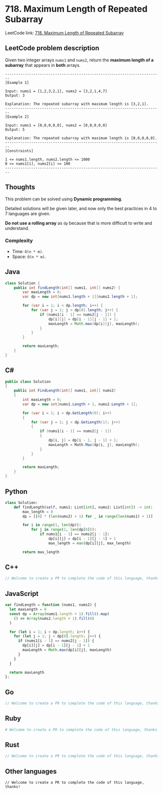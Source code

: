 # 718. Maximum Length of Repeated Subarray
LeetCode link: [718. Maximum Length of Repeated Subarray](https://leetcode.com/problems/maximum-length-of-repeated-subarray/)

## LeetCode problem description
Given two integer arrays `nums1` and `nums2`, return the **maximum length of a subarray** that appears in **both** arrays.

```
------------------------------------------------------------------------
[Example 1]

Input: nums1 = [1,2,3,2,1], nums2 = [3,2,1,4,7]
Output: 3

Explanation: The repeated subarray with maximum length is [3,2,1].
------------------------------------------------------------------------
[Example 2]

Input: nums1 = [0,0,0,0,0], nums2 = [0,0,0,0,0]
Output: 5

Explanation: The repeated subarray with maximum length is [0,0,0,0,0].
------------------------------------------------------------------------
[Constraints]

1 <= nums1.length, nums2.length <= 1000
0 <= nums1[i], nums2[i] <= 100
------------------------------------------------------------------------
```

## Thoughts
This problem can be solved using **Dynamic programming**.

Detailed solutions will be given later, and now only the best practices in 4 to 7 languages are given.

**Do not use a rolling array** as `dp` because that is more difficult to write and understand.

### Complexity
* Time: `O(n * m)`.
* Space: `O(n * m)`.

## Java
```java
class Solution {
    public int findLength(int[] nums1, int[] nums2) {
        var maxLength = 0;
        var dp = new int[nums1.length + 1][nums2.length + 1];

        for (var i = 1; i < dp.length; i++) {
            for (var j = 1; j < dp[0].length; j++) {
                if (nums1[i - 1] == nums2[j - 1]) {
                    dp[i][j] = dp[i - 1][j - 1] + 1;
                    maxLength = Math.max(dp[i][j], maxLength);
                }
            }
        }

        return maxLength;
    }
}
```

## C#
```c#
public class Solution
{
    public int FindLength(int[] nums1, int[] nums2)
    {
        int maxLength = 0;
        var dp = new int[nums1.Length + 1, nums2.Length + 1];

        for (var i = 1; i < dp.GetLength(0); i++)
        {
            for (var j = 1; j < dp.GetLength(1); j++)
            {
                if (nums1[i - 1] == nums2[j - 1])
                {
                    dp[i, j] = dp[i - 1, j - 1] + 1;
                    maxLength = Math.Max(dp[i, j], maxLength);
                }
            }
        }

        return maxLength;
    }
}
```

## Python
```python
class Solution:
    def findLength(self, nums1: List[int], nums2: List[int]) -> int:
        max_length = 0
        dp = [[0] * (len(nums2) + 1) for _ in range(len(nums1) + 1)]

        for i in range(1, len(dp)):
            for j in range(1, len(dp[0])):
                if nums1[i - 1] == nums2[j - 1]:
                    dp[i][j] = dp[i - 1][j - 1] + 1
                    max_length = max(dp[i][j], max_length)

        return max_length
```

## C++
```cpp
// Welcome to create a PR to complete the code of this language, thanks!
```

## JavaScript
```javascript
var findLength = function (nums1, nums2) {
  let maxLength = 0
  const dp = Array(nums1.length + 1).fill().map(
    () => Array(nums2.length + 1).fill(0)
  )

  for (let i = 1; i < dp.length; i++) {
    for (let j = 1; j < dp[0].length; j++) {
      if (nums1[i - 1] == nums2[j - 1]) {
        dp[i][j] = dp[i - 1][j - 1] + 1
        maxLength = Math.max(dp[i][j], maxLength)
      }
    }
  }

  return maxLength
};
```

## Go
```go
// Welcome to create a PR to complete the code of this language, thanks!
```

## Ruby
```ruby
# Welcome to create a PR to complete the code of this language, thanks!
```

## Rust
```rust
// Welcome to create a PR to complete the code of this language, thanks!
```

## Other languages
```
// Welcome to create a PR to complete the code of this language, thanks!
```
